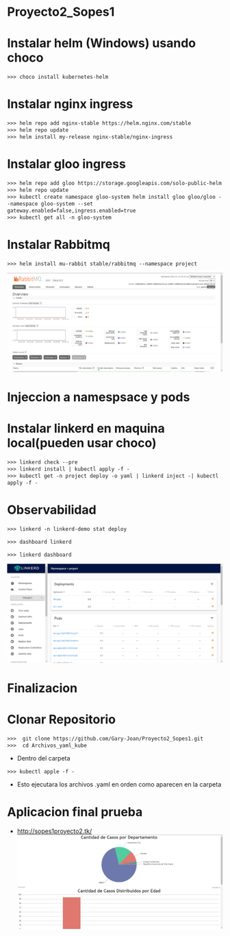 # Proyecto2_Sopes1

# Instalar helm (Windows) usando choco
```
>>> choco install kubernetes-helm
```
# Instalar nginx ingress
```
>>> helm repo add nginx-stable https://helm.nginx.com/stable
>>> helm repo update
>>> helm install my-release nginx-stable/nginx-ingress
```
# Instalar gloo ingress
```
>>> helm repo add gloo https://storage.googleapis.com/solo-public-helm
>>> helm repo update
>>> kubectl create namespace gloo-system helm install gloo gloo/gloo --namespace gloo-system --set gateway.enabled=false,ingress.enabled=true
>>> kubectl get all -n gloo-system
```
# Instalar Rabbitmq
```
>>> helm install mu-rabbit stable/rabbitmq --namespace project
```
![alt text](./img/rabbit.jpg)
# Injeccion a namespsace y pods
# Instalar linkerd en maquina local(pueden usar choco)
```
>>> linkerd check --pre
>>> linkerd install | kubectl apply -f -
>>> kubectl get -n project deploy -o yaml | linkerd inject -| kubectl apply -f -
```
# Observabilidad
```
>>> linkerd -n linkerd-demo stat deploy
```
```
>>> dashboard linkerd
```
```
>>> linkerd dashboard
```
![alt text](./img/linkerd.jpg)
# Finalizacion
# Clonar Repositorio
```
>>>  git clone https://github.com/Gary-Joan/Proyecto2_Sopes1.git
>>>  cd Archivos_yaml_kube
```
- Dentro del carpeta 
```
>>> kubectl apple -f -
```
- Esto ejecutara los archivos .yaml en orden como aparecen en la carpeta

# Aplicacion final prueba

- http://sopes1proyecto2.tk/
![alt text](./img/app.jpg)
